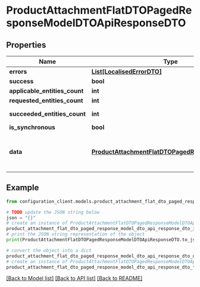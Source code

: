 # ProductAttachmentFlatDTOPagedResponseModelDTOApiResponseDTO


## Properties

Name | Type | Description | Notes
------------ | ------------- | ------------- | -------------
**errors** | [**List[LocalisedErrorDTO]**](LocalisedErrorDTO.md) |  | [optional] 
**success** | **bool** |  | [optional] 
**applicable_entities_count** | **int** |  | [optional] 
**requested_entities_count** | **int** |  | [optional] 
**succeeded_entities_count** | **int** |  | [optional] [readonly] 
**is_synchronous** | **bool** |  | [optional] 
**data** | [**ProductAttachmentFlatDTOPagedResponseModelDTO**](ProductAttachmentFlatDTOPagedResponseModelDTO.md) | The updated entity in case of modifications or creation | [optional] 

## Example

```python
from configuration_client.models.product_attachment_flat_dto_paged_response_model_dto_api_response_dto import ProductAttachmentFlatDTOPagedResponseModelDTOApiResponseDTO

# TODO update the JSON string below
json = "{}"
# create an instance of ProductAttachmentFlatDTOPagedResponseModelDTOApiResponseDTO from a JSON string
product_attachment_flat_dto_paged_response_model_dto_api_response_dto_instance = ProductAttachmentFlatDTOPagedResponseModelDTOApiResponseDTO.from_json(json)
# print the JSON string representation of the object
print(ProductAttachmentFlatDTOPagedResponseModelDTOApiResponseDTO.to_json())

# convert the object into a dict
product_attachment_flat_dto_paged_response_model_dto_api_response_dto_dict = product_attachment_flat_dto_paged_response_model_dto_api_response_dto_instance.to_dict()
# create an instance of ProductAttachmentFlatDTOPagedResponseModelDTOApiResponseDTO from a dict
product_attachment_flat_dto_paged_response_model_dto_api_response_dto_from_dict = ProductAttachmentFlatDTOPagedResponseModelDTOApiResponseDTO.from_dict(product_attachment_flat_dto_paged_response_model_dto_api_response_dto_dict)
```
[[Back to Model list]](../README.md#documentation-for-models) [[Back to API list]](../README.md#documentation-for-api-endpoints) [[Back to README]](../README.md)


